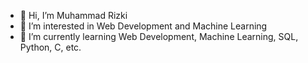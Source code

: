 - 👋 Hi, I’m Muhammad Rizki
- 👀 I’m interested in Web Development and Machine Learning
- 🌱 I’m currently learning Web Development, Machine Learning, SQL, Python, C, etc.

<!---
mhmmdriz/mhmmdriz is a ✨ special ✨ repository because its `README.md` (this file) appears on your GitHub profile.
You can click the Preview link to take a look at your changes.
--->
